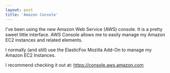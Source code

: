 ```yaml
---
layout: post
title: 'Amazon Console'
---
```

I've been using the new Amazon Web Service (AWS) console. It is a pretty sweet little interface. AWS Console allows me to easily manage my Amazon EC2 instances and related elements.<p></p>
I normally (and still) use the ElasticFox Mozilla Add-On to manage my Amazon EC2 Instances.<p></p>
I recommend checking it out at: <a href="https://console.aws.amazon.com">https://console.aws.amazon.com</a>